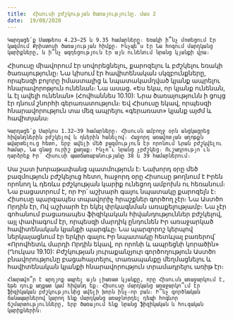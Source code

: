 ```yaml
---
title:  Հիսուսի բժշկության ծառայությունը. մաս 2
date:  19/08/2020
---
```


`Կարդացե՛ք Մատթեոս 4.23–25 և 9.35 համարները։ Եռակի ի՞նչ մոտեցում էր կազմում Քրիստոսի ծառայության հիմքը։ Ինչպե՞ս էր Նա հոգում մարդկանց կարիքները, և ի՞նչ ազդեցություն էր այն ունենում նրանց կյանքի վրա։`

Հիսուսը միավորում էր սովորեցնելու, քարոզելու և բժշկելու եռակի ծառայությունը։ Նա կիսում էր հավիտենական սկզբունքները, որպեսզի բոլորը իմաստալից և նպատակամղված կյանք ապրելու հնարավորոթյուն ունենան։ Նա ասաց. «Ես եկա, որ կյանք ունենան, և էլ ավելի ունենան» (Հովհաննես 10.10): Նրա ծառայությունն ի ցույց էր դնում շնորհի գերառատություն։ Եվ Հիսուսը եկավ, որպեսզի հնարավորություն տա մեզ ապրելու «գերառատ» կյանք այժմ և հավիտյանս։

`Կարդացե՛ք Մարկոս 1.32–39 համարները։ Հիսուսն ամբողջ օրն անցկացրեց հիվանդներին բժշկելով և դևերին հանելով։ Հաջորդ առավոտյան աղոթքն ավարտելուց հետո, երբ ավելի մեծ բազմություն էր որոնում Նրան բժշկվելու համար, Նա գնաց ուրիշ քաղաք։ Ինչո՞ւ նրանց չբժշկեց։ Ուշադրությո՛ւն դարձրեք Իր՝ Հիսուսի պատճառաբանությանը 38 և 39 համարներում։`

Սա շատ խորաթափանց պատմություն է։ Նախորդ օրը մեծ բազմություն բժշկելուց հետո, հաջորդ օրը Հիսուսը թողնում է Իրեն որոնող և դեռևս բժշկության կարիք ունեցող ամբոխն ու հեռանում։ Նա բացատրում է, որ Իր՝ աշխարհ գալու նպատակը քարոզելն է։ Հիսուսը պարզապես տպավորիչ հրաշքներ գործող չէր։ Նա Աստծո Որդին էր, Ով աշխարհ էր եկել փրկագնման առաքելությամբ։ Նա չէր գոհանում բացառապես ֆիզիկական հիվանդություններ բժշկելով, այլ փափագում էր, որպեսզի մարդիկ ընդունեն Իր առաջարկած հավիտենական կյանքի պարգևը։ Նա պարզորոշ կերպով ներկայացնում էր երկիր գալու Իր նպատակը հետևյալ բառերով՝ «Որովհետև մարդի Որդին եկավ, որ որոնի և ապրեցնի կորածին» (Ղուկաս 19.10): Բժշկության յուրաքանչյուր գործողություն Աստծո բնավորությունը բացահայտելու, տառապանքը մեղմացնելու և հավիտենական կյանքի հնարավորություն տրամադրելու առիթ էր։

`Հնարավո՞ր է արդյոք ապրել այն լիառատ կյանքը, որը Հիսուսն առաջարկում է, եթե դուք աղքատ կամ հիվանդ եք։ Հիսուսը մարդկանց առաջարկո՞ւմ էր ֆիզիկական բժշկությունից ավելի խորն ինչ-որ բան։ Ի՞նչ գործնական ճանապարներով կարող ենք մարդկանց առաջնորդել դեպի հոգևոր ճշմարտությունները, երբ ծառայում ենք նրանց ֆիզիկական և հուզական կարիքներին։`